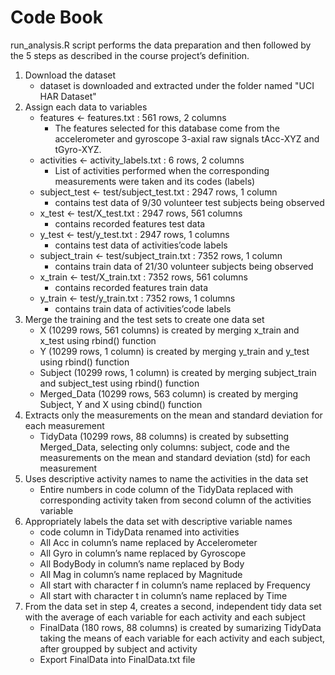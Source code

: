 # Code Book
run_analysis.R script performs the data preparation and then followed by the 5 steps  as described in the course project’s definition.
1. Download the dataset
   - dataset is downloaded and extracted under the folder named "UCI HAR Dataset"
2. Assign each data to variables
   - features <- features.txt : 561 rows, 2 columns
     - The features selected for this database come from the accelerometer and gyroscope 3-axial raw signals tAcc-XYZ and tGyro-XYZ.
   - activities <- activity_labels.txt : 6 rows, 2 columns
     - List of activities performed when the corresponding measurements were taken and its codes (labels)
   - subject_test <- test/subject_test.txt : 2947 rows, 1 column
     - contains test data of 9/30 volunteer test subjects being observed
   - x_test <- test/X_test.txt : 2947 rows, 561 columns
     - contains recorded features test data
   - y_test <- test/y_test.txt : 2947 rows, 1 columns
     - contains test data of activities’code labels
   - subject_train <- test/subject_train.txt : 7352 rows, 1 column
     - contains train data of 21/30 volunteer subjects being observed
   - x_train <- test/X_train.txt : 7352 rows, 561 columns
     - contains recorded features train data
   - y_train <- test/y_train.txt : 7352 rows, 1 columns
     - contains train data of activities’code labels
 3. Merge the training and the test sets to create one data set
    - X (10299 rows, 561 columns) is created by merging x_train and x_test using rbind() function
    - Y (10299 rows, 1 column) is created by merging y_train and y_test using rbind() function
    - Subject (10299 rows, 1 column) is created by merging subject_train and subject_test using rbind() function
    - Merged_Data (10299 rows, 563 column) is created by merging Subject, Y and X using cbind() function
 4. Extracts only the measurements on the mean and standard deviation for each measurement
    - TidyData (10299 rows, 88 columns) is created by subsetting Merged_Data, selecting only columns: subject, code and the measurements on the mean and standard deviation (std) for each measurement
 5. Uses descriptive activity names to name the activities in the data set
    - Entire numbers in code column of the TidyData replaced with corresponding activity taken from second column of the activities variable
 6. Appropriately labels the data set with descriptive variable names
    - code column in TidyData renamed into activities
    - All Acc in column’s name replaced by Accelerometer
    - All Gyro in column’s name replaced by Gyroscope
    - All BodyBody in column’s name replaced by Body
    - All Mag in column’s name replaced by Magnitude
    - All start with character f in column’s name replaced by Frequency
    - All start with character t in column’s name replaced by Time
7. From the data set in step 4, creates a second, independent tidy data set with the average of each variable for each activity and each subject
   - FinalData (180 rows, 88 columns) is created by sumarizing TidyData taking the means of each variable for each activity and each subject, after groupped by subject and activity
   - Export FinalData into FinalData.txt file
